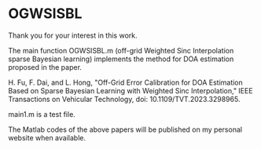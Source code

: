 # OGWSISBL
Thank you for your interest in this work.

The main function OGWSISBL.m (off-grid Weighted Sinc Interpolation sparse Bayesian learning) implements the method for DOA estimation proposed in the paper.

H. Fu, F. Dai, and L. Hong, "Off-Grid Error Calibration for DOA Estimation Based on Sparse Bayesian Learning with Weighted Sinc Interpolation," IEEE Transactions on Vehicular Technology,
doi: 10.1109/TVT.2023.3298965.

main1.m is a test file. 


The Matlab codes of the above papers will be published on my personal website when available.
